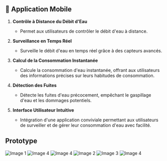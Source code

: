 ## 📱 Application Mobile

1. **Contrôle à Distance du Débit d'Eau**
   - Permet aux utilisateurs de contrôler le débit d'eau à distance.
   
2. **Surveillance en Temps Réel**
   - Surveille le débit d'eau en temps réel grâce à des capteurs avancés.
   
3. **Calcul de la Consommation Instantanée**
   - Calcule la consommation d'eau instantanée, offrant aux utilisateurs des informations précises sur leurs habitudes de consommation.
   
4. **Détection des Fuites**
   - Détecte les fuites d'eau précocement, empêchant le gaspillage d'eau et les dommages potentiels.

5. **Interface Utilisateur Intuitive**
   - Intégration d'une application conviviale permettant aux utilisateurs de surveiller et de gérer leur consommation d'eau avec facilité.
## Prototype

![Image 1](auth.png)
![Image 4](home.png)
![Image 4](add.png)
![Image 2](accueil.png)
![Image 3](alert.png)
![Image 4](details_alert)

